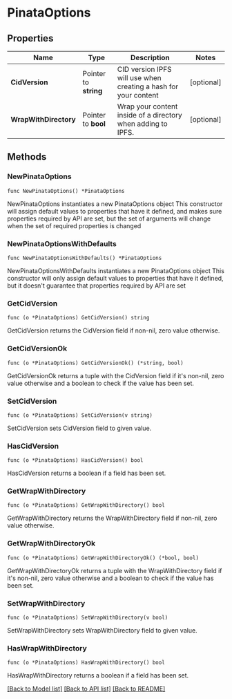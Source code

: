 # PinataOptions

## Properties

Name | Type | Description | Notes
------------ | ------------- | ------------- | -------------
**CidVersion** | Pointer to **string** | CID version IPFS will use when creating a hash for your content | [optional] 
**WrapWithDirectory** | Pointer to **bool** | Wrap your content inside of a directory when adding to IPFS. | [optional] 

## Methods

### NewPinataOptions

`func NewPinataOptions() *PinataOptions`

NewPinataOptions instantiates a new PinataOptions object
This constructor will assign default values to properties that have it defined,
and makes sure properties required by API are set, but the set of arguments
will change when the set of required properties is changed

### NewPinataOptionsWithDefaults

`func NewPinataOptionsWithDefaults() *PinataOptions`

NewPinataOptionsWithDefaults instantiates a new PinataOptions object
This constructor will only assign default values to properties that have it defined,
but it doesn't guarantee that properties required by API are set

### GetCidVersion

`func (o *PinataOptions) GetCidVersion() string`

GetCidVersion returns the CidVersion field if non-nil, zero value otherwise.

### GetCidVersionOk

`func (o *PinataOptions) GetCidVersionOk() (*string, bool)`

GetCidVersionOk returns a tuple with the CidVersion field if it's non-nil, zero value otherwise
and a boolean to check if the value has been set.

### SetCidVersion

`func (o *PinataOptions) SetCidVersion(v string)`

SetCidVersion sets CidVersion field to given value.

### HasCidVersion

`func (o *PinataOptions) HasCidVersion() bool`

HasCidVersion returns a boolean if a field has been set.

### GetWrapWithDirectory

`func (o *PinataOptions) GetWrapWithDirectory() bool`

GetWrapWithDirectory returns the WrapWithDirectory field if non-nil, zero value otherwise.

### GetWrapWithDirectoryOk

`func (o *PinataOptions) GetWrapWithDirectoryOk() (*bool, bool)`

GetWrapWithDirectoryOk returns a tuple with the WrapWithDirectory field if it's non-nil, zero value otherwise
and a boolean to check if the value has been set.

### SetWrapWithDirectory

`func (o *PinataOptions) SetWrapWithDirectory(v bool)`

SetWrapWithDirectory sets WrapWithDirectory field to given value.

### HasWrapWithDirectory

`func (o *PinataOptions) HasWrapWithDirectory() bool`

HasWrapWithDirectory returns a boolean if a field has been set.


[[Back to Model list]](../README.md#documentation-for-models) [[Back to API list]](../README.md#documentation-for-api-endpoints) [[Back to README]](../README.md)


